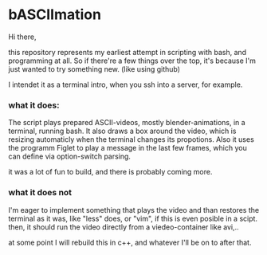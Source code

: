 # bASCIImation

Hi there, 

this repository represents my earliest attempt in scripting with bash, and programming at all.
So if there're a few things over the top, it's because I'm just wanted to try something new. (like using github)

I intendet it as a terminal intro, when you ssh into a server, for example.

### what it does:

The script plays prepared ASCII-videos, mostly blender-animations, in a terminal, running bash. It also draws a box around the video, which is resizing automaticly when the terminal changes its propotions.
Also it uses the programm Figlet to play a message in the last few frames, which you can define via option-switch parsing.

it was a lot of fun to build, and there is probably coming more.

### what it does not

I'm eager to implement something that plays the video and than restores the terminal as it was, like "less" does, or "vim", if this is even posible in a scipt.
then, it should run the video directly from a viedeo-container like avi,.. 

at some point I will rebuild this in c++, and whatever I'll be on to after that.
